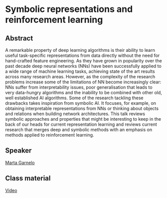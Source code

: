 # Symbolic representations and reinforcement learning

## Abstract

A remarkable property of deep learning algorithms is their ability to learn useful task-specific representations from data directly without the need for hand-crafted feature engineering. As they have grown in popularity over the past decade deep neural networks (NNs) have been successfully applied to a wide range of machine learning tasks, achieving state of the art results across many research areas. However, as the complexity of the research problems increase some of the limitations of NN become increasingly clear: NNs suffer from interpretability issues, poor generalisation that leads to very data-hungry algorithms and the inability to be combined with other old, well established AI algorithms. Some of the research tackling these drawbacks takes inspiration from symbolic AI. It focuses, for example, on obtaining interpretable representations from NNs or thinking about objects and relations when building network architectures. This talk reviews symbolic approaches and properties that might be interesting to keep in the back of our heads for current representation learning and reviews current research that merges deep and symbolic methods with an emphasis on methods applied to reinforcement learning.

## Speaker

[Marta Garnelo](marta-garnelo.md)

## Class material
[Video](https://us02web.zoom.us/rec/play/8WNwEhL1oLCoJeJzKlsmk-cK3Mszqy35m8qtXAQ6U8q4i5gowKUCQlUyzWbkYl3RupRf-MUQRG0_xQpD.f0O6D5zKg7bIbPPB?startTime=1617971766000&_x_zm_rtaid=ymYVeH5TS-yFo43GnN8WBA.1618294478147.5eaefc2413c244edb1d881fa39ddc8c2&_x_zm_rhtaid=167)


